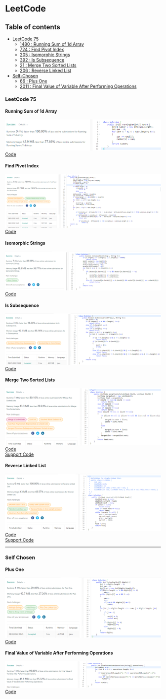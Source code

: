 # LeetCode
## Table of contents
* [LeetCode 75](#LeetCode-75)
    * [1480 : Running Sum of 1d Array](#Running-Sum-of-1d-Array)
    * [724 : Find Pivot Index](#Find-Pivot-Index)
    * [205 : Isomorphic Strings](#Isomorphic-Strings)
    * [392 : Is Subsequence](#Is-Subsequence)
    * [21 : Merge Two Sorted Lists](#Merge-Two-Sorted-Lists)
    * [206 : Reverse Linked List](#Reverse-Linked-List)
* [Self-Chosen](#Self-Chosen)
  * [66 : Plus One](#Plus-One)
  * [2011 : Final Value of Variable After Performing Operations](#Final-Value-of-Variable-After-Performing-Operations)
### LeetCode 75

#### Running Sum of 1d Array
![SubmissionRS1A](Submissions/1480-running-sum-of-1d-array.PNG)<br />
[Code](src/RunningSumof1dArray.java)

#### Find Pivot Index
![SubmissionFindPivotIndex](Submissions/724-find-pivot-index.PNG)
[Code](src/FindPivotIndex.java)

#### Isomorphic Strings
![SubmissionIsoStrings](Submissions/205-isomorphic-strings.PNG)
[Code](src/IsomorphicStrings.java)

#### Is Subsequence
![SubmissionIsSubsequence](Submissions/392-is-subsequence.PNG)
[Code](src/IsSubsequence.java)

#### Merge Two Sorted Lists
![SubmissionMergeTwoSortedLists](Submissions/21-merge-sorted-lists.PNG)
[Code](src/MergeTwoSortedLists.java)<br />
[Support Code](src/ListNode.java)

#### Reverse Linked List
![SubmissionReverseLinkedList](Submissions/206-reverse-linked-list.PNG)
[Code](src/ReverseLinkedList.java)<br />
[Support Code](src/ListNode.java)

---

### Self Chosen

#### Plus One
![SubmissionRS1A](Submissions/66-plus-one.PNG)<br />
[Code](src/PlusOne.java)

#### Final Value of Variable After Performing Operations
![SubmissionFVoVAPO](Submissions/2011-final-value-of-variable-after-performing-operations.PNG)<br />
[Code](src/FinalValueofVariableAfterPerformingOperations.java)